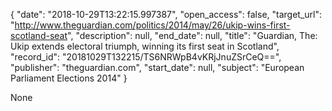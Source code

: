 {
  "date": "2018-10-29T13:22:15.997387", 
  "open_access": false, 
  "target_url": "http://www.theguardian.com/politics/2014/may/26/ukip-wins-first-scotland-seat", 
  "description": null, 
  "end_date": null, 
  "title": "Guardian, The: Ukip extends electoral triumph, winning its first seat in Scotland", 
  "record_id": "20181029T132215/TS6NRWpB4vKRjJnuZSrCeQ==", 
  "publisher": "theguardian.com", 
  "start_date": null, 
  "subject": "European Parliament Elections 2014"
}

None
